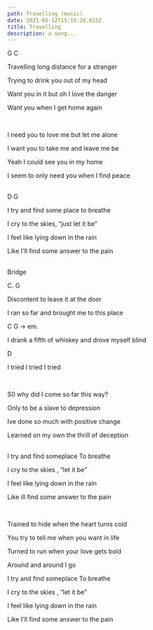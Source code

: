 ```yaml
---
path: Travelling (music)
date: 2021-05-12T15:15:28.615Z
title: Travelling
description: a song...
---
```

G C

Travelling long distance for a stranger

Trying to drink you out of my head

Want you in it but oh I love the danger

Want you when I get home again

<br/>

I need you to love me but let me alone

I want you to take me and leave me be

Yeah I could see you in my home

I seem to only need you when I find peace

<br/>
D G

I try and find some place to breathe

I cry to the skies, “just let it be”

I feel like lying down in the rain

Like I'll find some answer to the pain

<br/>
Bridge

C. G

Discontent to leave it at the door

I ran so far and brought me to this place

C G -> em. 

I drank a fifth of whiskey and drove myself blind

D

I tried I tried I tried

<br/>



S0 why did I come so far this way?

Only to be a slave to depression

Ive done so much with positive change

Learned on my own the thrill of deception

<br/>
I try and find someplace To breathe

I cry to the skies , “let it be”

I feel like lying down in the rain

Like ill find some answer to the pain

<br/>

Trained to hide when the heart turns cold

You try to tell me when you want in life

Turned to run when your love gets bold

Around and around I go
<br/>


I try and find someplace To breathe

I cry to the skies , “let it be”

I feel like lying down in the rain

Like I'll find some answer to the pain